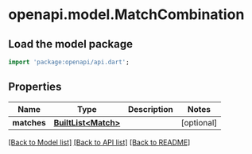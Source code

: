 # openapi.model.MatchCombination

## Load the model package
```dart
import 'package:openapi/api.dart';
```

## Properties
Name | Type | Description | Notes
------------ | ------------- | ------------- | -------------
**matches** | [**BuiltList&lt;Match&gt;**](Match.md) |  | [optional] 

[[Back to Model list]](../README.md#documentation-for-models) [[Back to API list]](../README.md#documentation-for-api-endpoints) [[Back to README]](../README.md)


